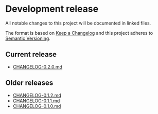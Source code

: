 # Development release

All notable changes to this project will be documented in linked files.

The format is based on [Keep a Changelog](http://keepachangelog.com/en/1.0.0/)
and this project adheres to [Semantic Versioning](http://semver.org/spec/v2.0.0.html).

## Current release

-   [CHANGELOG-0.2.0.md](./CHANGELOG-0.2.0.md)

## Older releases

-   [CHANGELOG-0.1.2.md](./CHANGELOG-0.1.2.md)
-   [CHANGELOG-0.1.1.md](./CHANGELOG-0.1.1.md)
-   [CHANGELOG-0.1.0.md](./CHANGELOG-0.1.0.md)
